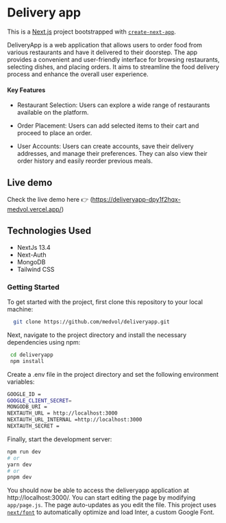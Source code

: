 # Delivery app

This is a [Next.js](https://nextjs.org/) project bootstrapped with [`create-next-app`](https://github.com/vercel/next.js/tree/canary/packages/create-next-app).

DeliveryApp is a web application that allows users to order food from various restaurants and have it delivered to their doorstep. The app provides a convenient and user-friendly interface for browsing restaurants, selecting dishes, and placing orders. It aims to streamline the food delivery process and enhance the overall user experience.

#### Key Features
 - Restaurant Selection: Users can explore a wide range of restaurants available on the platform.

 - Order Placement: Users can add selected items to their cart and proceed to place an order.

 - User Accounts: Users can create accounts, save their delivery addresses, and manage their preferences. They can also view their order history and easily reorder previous meals.

## Live demo
Check the live demo here 👉️ (https://deliveryapp-dpy1f2hqx-medvol.vercel.app/)

## Technologies Used
- NextJs 13.4
- Next-Auth
- MongoDB
- Tailwind CSS

### Getting Started

To get started with the project, first clone this repository to your local machine:
```bash
  git clone https://github.com/medvol/deliveryapp.git
```

 Next, navigate to the project directory and install the necessary dependencies using npm:
 ```bash
  cd deliveryapp
  npm install
```

Create a .env file in the project directory and set the following environment variables:
 ```bash
GOOGLE_ID = 
GOOGLE_CLIENT_SECRET=
MONGODB_URI = 
NEXTAUTH_URL = http://localhost:3000
NEXTAUTH_URL_INTERNAL =http://localhost:3000
NEXTAUTH_SECRET = 
```
Finally, start the development server:
```bash
npm run dev
# or
yarn dev
# or
pnpm dev
```
You should now be able to access the deliveryapp application at http://localhost:3000/.
You can start editing the page by modifying `app/page.js`. The page auto-updates as you edit the file.
This project uses [`next/font`](https://nextjs.org/docs/basic-features/font-optimization) to automatically optimize and load Inter, a custom Google Font.
